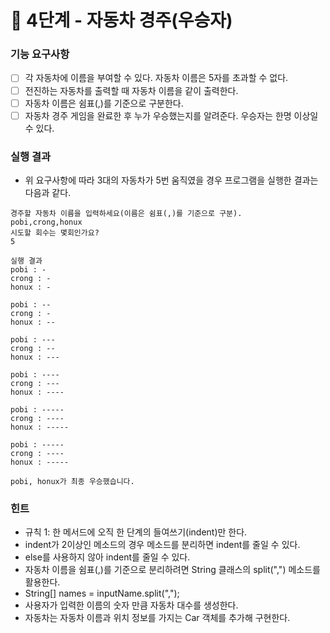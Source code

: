# 🚀 4단계 - 자동차 경주(우승자)

### 기능 요구사항
- [ ] 각 자동차에 이름을 부여할 수 있다. 자동차 이름은 5자를 초과할 수 없다.
- [ ] 전진하는 자동차를 출력할 때 자동차 이름을 같이 출력한다.
- [ ] 자동차 이름은 쉼표(,)를 기준으로 구분한다.
- [ ] 자동차 경주 게임을 완료한 후 누가 우승했는지를 알려준다. 우승자는 한명 이상일 수 있다.

### 실행 결과
- 위 요구사항에 따라 3대의 자동차가 5번 움직였을 경우 프로그램을 실행한 결과는 다음과 같다.

```text
경주할 자동차 이름을 입력하세요(이름은 쉼표(,)를 기준으로 구분).
pobi,crong,honux
시도할 회수는 몇회인가요?
5

실행 결과
pobi : -
crong : -
honux : -

pobi : --
crong : -
honux : --

pobi : ---
crong : --
honux : ---

pobi : ----
crong : ---
honux : ----

pobi : -----
crong : ----
honux : -----

pobi : -----
crong : ----
honux : -----

pobi, honux가 최종 우승했습니다.
```


### 힌트
- 규칙 1: 한 메서드에 오직 한 단계의 들여쓰기(indent)만 한다.
- indent가 2이상인 메소드의 경우 메소드를 분리하면 indent를 줄일 수 있다.
- else를 사용하지 않아 indent를 줄일 수 있다.
- 자동차 이름을 쉼표(,)를 기준으로 분리하려면 String 클래스의 split(",") 메소드를 활용한다.
- String[] names = inputName.split(",");
- 사용자가 입력한 이름의 숫자 만큼 자동차 대수를 생성한다.
- 자동차는 자동차 이름과 위치 정보를 가지는 Car 객체를 추가해 구현한다.

